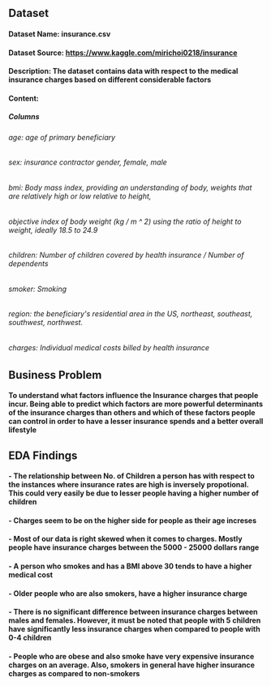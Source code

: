 ## Dataset
#### Dataset Name: insurance.csv
#### Dataset Source: https://www.kaggle.com/mirichoi0218/insurance
#### Description: The dataset contains data with respect to the medical insurance charges based on different considerable factors
#### Content:
##### Columns

###### age: age of primary beneficiary
###### sex: insurance contractor gender, female, male
###### bmi: Body mass index, providing an understanding of body, weights that are relatively high or low relative to height,
###### objective index of body weight (kg / m ^ 2) using the ratio of height to weight, ideally 18.5 to 24.9
###### children: Number of children covered by health insurance / Number of dependents
###### smoker: Smoking
###### region: the beneficiary's residential area in the US, northeast, southeast, southwest, northwest.
###### charges: Individual medical costs billed by health insurance


## Business Problem
#### To understand what factors influence the Insurance charges that people incur. Being able to predict which factors are more powerful determinants of the insurance charges than others and which of these factors people can control in order to have a lesser insurance spends and a better overall lifestyle

## EDA Findings
#### - The relationship between No. of Children a person has with respect to the instances where insurance rates are high is inversely propotional. This could very easily be due to lesser people having a higher number of children
#### - Charges seem to be on the higher side for people as their age increses
#### - Most of our data is right skewed when it comes to charges. Mostly people have insurance charges between the 5000 - 25000 dollars range
#### - A person who smokes and has a BMI above 30 tends to have a higher medical cost
#### - Older people who are also smokers, have a higher insurance charge
#### - There is no significant difference between insurance charges between males and females. However, it must be noted that people with 5 children have significantly less insurance charges when compared to people with 0-4 children
#### - People who are obese and also smoke have very expensive insurance charges on an average. Also, smokers in general have higher insurance charges as compared to non-smokers
